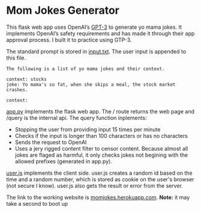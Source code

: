 # Mom Jokes Generator

This flask web app uses OpenAI’s [GPT-3](https://beta.openai.com) to generate yo mama jokes. It implements OpenAI’s safety requirements and has made it through their app approval process. I built it to practice using GTP-3.

The standard prompt is stored in [input.txt](input.txt). The user input is appended to this file.

```
The following is a list of yo mama jokes and their context.

context: stocks
joke: Yo mama's so fat, when she skips a meal, the stock market crashes.

context: 
```

[app.py](app.py) implements the flask web app. The / route returns the web page and /query is the internal api. The query function inplements:
* Stopping the user from providing input 15 times per minute
* Checks if the input is longer than 100 characters or has no characters
* Sends the request to OpenAI
* Uses a jery rigged content filter to censor content. Because almost all jokes are flaged as harmful, it only checks jokes not begining with the allowed prefixes (generated in app.py).

[user.js](static/user.js) implements the client side. user.js creates a random id based on the time and a random number, which is stored as cookie on the user's browser (not secure I know). user.js also gets the result or error from the server.

The link to the working website is [momjokes.herokuapp.com](http://momjokes.herokuapp.com). **Note:** it may take a second to boot up